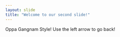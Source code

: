 ```yaml
---
layout: slide
title: "Welcome to our second slide!"
---
```

Oppa Gangnam Style!
Use the left arrow to go back!
